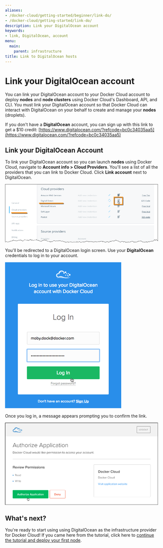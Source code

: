 ```yaml
---
aliases:
- /docker-cloud/getting-started/beginner/link-do/
- /docker-cloud/getting-started/link-do/
description: Link your DigitalOcean account
keywords:
- link, DigitalOcean, account
menu:
  main:
    parent: infrastructure
title: Link to DigitalOcean hosts
---
```


# Link your DigitalOcean account

You can link your DigitalOcean account to your Docker Cloud account to deploy **nodes** and **node clusters** using Docker Cloud's Dashboard, API, and CLI.  You must link your DigitalOcean account so that Docker Cloud can interact with DigitalOcean on your behalf to create and manage your **nodes** (droplets).

If you don't have a **DigitalOcean** account, you can sign up with this link to get a $10 credit: [https://www.digitalocean.com/?refcode=bc0c34035aa5](https://www.digitalocean.com/?refcode=bc0c34035aa5)

## Link your DigitalOcean Account

To link your DigitalOcean account so you can launch **nodes** using Docker Cloud,
navigate to **Account info \> Cloud Providers**. You'll see a list of all the providers that you can link to Docker Cloud. Click **Link account** next to DigitalOcean.

![](images/do-link-account.png)

You'll be redirected to a DigitalOcean login screen. Use your **DigitalOcean** credentials to log in to your account.

![](images/do-login-screen.png)

Once you log in, a message appears prompting you to confirm the link.

![](images/do-approve-access.png)

## What's next?

You're ready to start using using DigitalOcean as the infrastructure provider for Docker Cloud! If you came here from the tutorial, click here to [continue the tutorial and deploy your first node](../getting-started/your_first_node.md).
